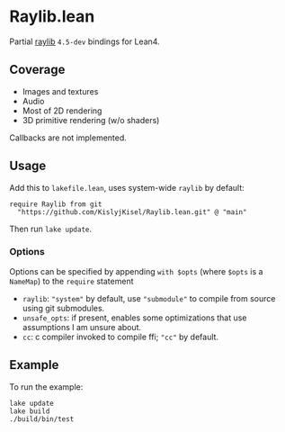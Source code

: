 # Raylib.lean

Partial [raylib](https://github.com/raysan5/raylib) `4.5-dev` bindings for Lean4.

## Coverage

* Images and textures
* Audio
* Most of 2D rendering
* 3D primitive rendering (w/o shaders)

Callbacks are not implemented.

## Usage

Add this to `lakefile.lean`, uses system-wide `raylib` by default:
```
require Raylib from git
  "https://github.com/KislyjKisel/Raylib.lean.git" @ "main"
```

Then run `lake update`.

### Options

Options can be specified by appending `with $opts` (where `$opts` is a `NameMap`) to the `require` statement

* `raylib`: `"system"` by default, use `"submodule"` to compile from source using git submodules.
* `unsafe_opts`: if present, enables some optimizations that use assumptions I am unsure about.
* `cc`: c compiler invoked to compile ffi; `"cc"` by default.

## Example

To run the example:
```
lake update
lake build
./build/bin/test
```
